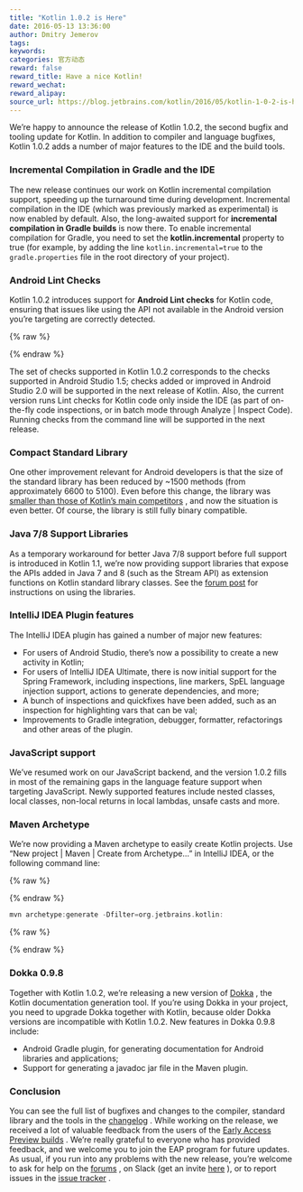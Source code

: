 ```yaml
---
title: "Kotlin 1.0.2 is Here"
date: 2016-05-13 13:36:00
author: Dmitry Jemerov
tags:
keywords:
categories: 官方动态
reward: false
reward_title: Have a nice Kotlin!
reward_wechat:
reward_alipay:
source_url: https://blog.jetbrains.com/kotlin/2016/05/kotlin-1-0-2-is-here/
---
```


We’re happy to announce the release of Kotlin 1.0.2, the second bugfix and tooling update for Kotlin. In addition to compiler and language bugfixes, Kotlin 1.0.2 adds a number of major features to the IDE and the build tools.
### Incremental Compilation in Gradle and the IDE

The new release continues our work on Kotlin incremental compilation support, speeding up the turnaround time during development. Incremental compilation in the IDE (which was previously marked as experimental) is now enabled by default. Also, the long-awaited support for <b>incremental compilation in Gradle builds</b> is now there.
To enable incremental compilation for Gradle, you need to set the <b>kotlin.incremental</b> property to true (for example, by adding the line <code>kotlin.incremental=true</code> to the <code>gradle.properties</code> file in the root directory of your project).
### Android Lint Checks

Kotlin 1.0.2 introduces support for <b>Android Lint checks</b> for Kotlin code, ensuring that issues like using the API not available in the Android version you’re targeting are correctly detected.

{% raw %}
<p><span id="more-3865"></span></p>
{% endraw %}

The set of checks supported in Kotlin 1.0.2 corresponds to the checks supported in Android Studio 1.5; checks added or improved in Android Studio 2.0 will be supported in the next release of Kotlin. Also, the current version runs Lint checks for Kotlin code only inside the IDE (as part of on-the-fly code inspections, or in batch mode through Analyze | Inspect Code). Running checks from the command line will be supported in the next release.
### Compact Standard Library

One other improvement relevant for Android developers is that the size of the standard library has been reduced by ~1500 methods (from approximately 6600 to 5100). Even before this change, the library was [smaller than those of Kotlin’s main competitors](https://github.com/SidneyXu/AndroidDemoIn4Languages) , and now the situation is even better. Of course, the library is still fully binary compatible.
### Java 7/8 Support Libraries

As a temporary workaround for better Java 7/8 support before full support is introduced in Kotlin 1.1, we’re now providing support libraries that expose the APIs added in Java 7 and 8 (such as the Stream API) as extension functions on Kotlin standard library classes. See the [forum post](https://discuss.kotlinlang.org/t/jdk7-8-features-in-kotlin-1-0/1625) for instructions on using the libraries.
### IntelliJ IDEA Plugin features

The IntelliJ IDEA plugin has gained a number of major new features:

* For users of Android Studio, there’s now a possibility to create a new activity in Kotlin;
* For users of IntelliJ IDEA Ultimate, there is now initial support for the Spring Framework, including inspections, line markers, SpEL language injection support, actions to generate dependencies, and more;
* A bunch of inspections and quickfixes have been added, such as an inspection for highlighting vars that can be val;
* Improvements to Gradle integration, debugger, formatter, refactorings and other areas of the plugin.

### JavaScript support

We’ve resumed work on our JavaScript backend, and the version 1.0.2 fills in most of the remaining gaps in the language feature support when targeting JavaScript. Newly supported features include nested classes, local classes, non-local returns in local lambdas, unsafe casts and more.
### Maven Archetype

We’re now providing a Maven archetype to easily create Kotlin projects. Use “New project | Maven | Create from Archetype…” in IntelliJ IDEA, or the following command line:

{% raw %}
<p></p>
{% endraw %}

```kotlin
mvn archetype:generate -Dfilter=org.jetbrains.kotlin:
```

{% raw %}
<p></p>
{% endraw %}

### Dokka 0.9.8

Together with Kotlin 1.0.2, we’re releasing a new version of [Dokka](https://github.com/kotlin/dokka) , the Kotlin documentation generation tool. If you’re using Dokka in your project, you need to upgrade Dokka together with Kotlin, because older Dokka versions are incompatible with Kotlin 1.0.2. New features in Dokka 0.9.8 include:

* Android Gradle plugin, for generating documentation for Android libraries and applications;
* Support for generating a javadoc jar file in the Maven plugin.

### Conclusion

You can see the full list of bugfixes and changes to the compiler, standard library and the tools in the [changelog](https://github.com/JetBrains/kotlin/blob/1.0.2/ChangeLog.md) .
While working on the release, we received a lot of valuable feedback from the users of the [Early Access Preview builds](https://discuss.kotlinlang.org/t/kotlin-1-0-2-eap/1581) . We’re really grateful to everyone who has provided feedback, and we welcome you to join the EAP program for future updates.
As usual, if you run into any problems with the new release, you’re welcome to ask for help on the [forums](https://discuss.kotlinlang.org/) , on Slack (get an invite [here](http://kotlinslackin.herokuapp.com/) ), or to report issues in the [issue tracker](https://youtrack.jetbrains.com/issues/KT) .
